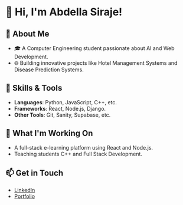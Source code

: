 # 👋 Hi, I'm Abdella Siraje!

## 🌟 About Me
- 🎓 A Computer Engineering student passionate about AI and Web Development.
- 🌐 Building innovative projects like Hotel Management Systems and Disease Prediction Systems.

## 🔧 Skills & Tools
- **Languages**: Python, JavaScript, C++, etc.
- **Frameworks**: React, Node.js, Django.
- **Other Tools**: Git, Sanity, Supabase, etc.

## 🌱 What I'm Working On
- A full-stack e-learning platform using React and Node.js.
- Teaching students C++ and Full Stack Development.

## 📫 Get in Touch
- [LinkedIn](https://linkedin.com/in/abdellasiraje)
- [Portfolio](https://github.com/Abdi-sir/Portfolio)
